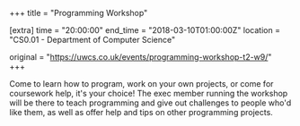 +++
title = "Programming Workshop"

[extra]
time = "20:00:00"
end_time = "2018-03-10T01:00:00Z"
location = "CS0.01 - Department of Computer Science"

original = "https://uwcs.co.uk/events/programming-workshop-t2-w9/"    
+++

Come to learn how to program, work on your own projects, or come for coursework help, it's your choice\! The exec member running the workshop will be there to teach programming and give out challenges to people who'd like them, as well as offer help and tips on other programming projects.

